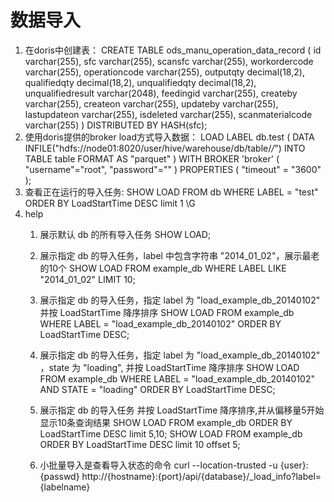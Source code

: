 # 数据导入
1. 在doris中创建表：
    CREATE TABLE ods_manu_operation_data_record (
      id varchar(255),
      sfc varchar(255),
      scansfc varchar(255),
      workordercode varchar(255),
      operationcode varchar(255),
      outputqty decimal(18,2),
      qualifiedqty decimal(18,2),
      unqualifiedqty decimal(18,2),
      unqualifiedresult varchar(2048),
      feedingid varchar(255),
      createby varchar(255),
      createon varchar(255),
      updateby varchar(255),
      lastupdateon varchar(255),
      isdeleted varchar(255),
      scanmaterialcode varchar(255)
    )
    DISTRIBUTED BY HASH(sfc);
2. 使用doris提供的broker load方式导入数据：
    LOAD LABEL db.test
    (
        DATA INFILE("hdfs://node01:8020/user/hive/warehouse/db/table/*/*")
        INTO TABLE table
        FORMAT AS "parquet"
    )
    WITH BROKER 'broker'
    (
        "username"="root",
        "password"=""
    )
    PROPERTIES
    (
        "timeout" = "3600"
    );
3. 查看正在运行的导入任务:
    SHOW LOAD FROM db WHERE LABEL = "test" ORDER BY LoadStartTime DESC limit 1 \G
4. help
    1. 展示默认 db 的所有导入任务
        SHOW LOAD;
    
    2. 展示指定 db 的导入任务，label 中包含字符串 "2014_01_02"，展示最老的10个
        SHOW LOAD FROM example_db WHERE LABEL LIKE "2014_01_02" LIMIT 10;
        
    3. 展示指定 db 的导入任务，指定 label 为 "load_example_db_20140102" 并按 LoadStartTime 降序排序
        SHOW LOAD FROM example_db WHERE LABEL = "load_example_db_20140102" ORDER BY LoadStartTime DESC;
        
    4. 展示指定 db 的导入任务，指定 label 为 "load_example_db_20140102" ，state 为 "loading", 并按 LoadStartTime 降序排序
        SHOW LOAD FROM example_db WHERE LABEL = "load_example_db_20140102" AND STATE = "loading" ORDER BY LoadStartTime DESC;
        
    5. 展示指定 db 的导入任务 并按 LoadStartTime 降序排序,并从偏移量5开始显示10条查询结果
        SHOW LOAD FROM example_db ORDER BY LoadStartTime DESC limit 5,10;
        SHOW LOAD FROM example_db ORDER BY LoadStartTime DESC limit 10 offset 5;

    6. 小批量导入是查看导入状态的命令
        curl --location-trusted -u {user}:{passwd} http://{hostname}:{port}/api/{database}/_load_info?label={labelname}
